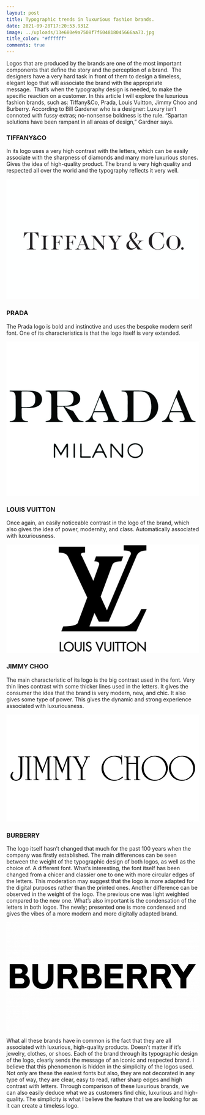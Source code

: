 ```yaml
---
layout: post
title: Typographic trends in luxurious fashion brands.
date: 2021-09-28T17:20:53.931Z
image: ../uploads/13e680e9a7508f7f604818045666aa73.jpg
title_color: "#ffffff"
comments: true
---
```

Logos that are produced by the brands are one of the most important components that define the story and the perception of a brand.  The designers have a very hard task in front of them to design a timeless, elegant logo that will associate the brand with the appropriate message.  That’s when the typography design is needed, to make the specific reaction on a customer. In this article I will explore the luxurious fashion brands, such as: Tiffany&Co, Prada, Louis Vuitton, Jimmy Choo and Burberry. According to Bill Gardener who is a designer: Luxury isn’t connoted with fussy extras; no-nonsense boldness is the rule. “Spartan solutions have been rampant in all areas of design,” Gardner says.

### **TIFFANY&CO**

In its logo uses a very high contrast with the letters, which can be easily associate with the sharpness of diamonds and many more luxurious stones. Gives the idea of high-quality product. The brand is very high quality and respected all over the world and the typography reflects it very well.

![](../uploads/ps_tiffany_01.jpg)

### **PRADA**

The Prada logo is bold and instinctive and uses the bespoke modern serif font. One of its characteristics is that the logo itself is very extended.

![](../uploads/prada_thumb_2_5000x.jpg)

### **LOUIS VUITTON**

Once again, an easily noticeable contrast in the logo of the brand, which also gives the idea of power, modernity, and class. Automatically associated with luxuriousness.

![](../uploads/louis-vuitton-logo.png)

### **JIMMY CHOO**

The main characteristic of its logo is the big contrast used in the font. Very thin lines contrast with some thicker lines used in the letters. It gives the consumer the idea that the brand is very modern, new, and chic. It also gives some type of power. This gives the dynamic and strong experience associated with luxuriousness.

![](../uploads/jimmy-choo-logo-vector.png)

### **BURBERRY**

The logo itself hasn’t changed that much for the past 100 years when the company was firstly established. The main differences can be seen between the weight of the typographic design of both logos, as well as the choice of. A different font. What’s interesting, the font itself has been changed from a chicer and classier one to one with more circular edges of the letters. This moderation may suggest that the logo is more adapted for the digital purposes rather than the printed ones. Another difference can be observed in the weight of the logo. The previous one was light weighted compared to the new one. What’s also important is the condensation of the letters in both logos. The newly; presented one is more condensed and gives the vibes of a more modern and more digitally adapted brand.

![](../uploads/burberry-logo-700x394.png)

What all these brands have in common is the fact that they are all associated with luxurious, high-quality products. Doesn’t matter if it’s jewelry, clothes, or shoes. Each of the brand through its typographic design of the logo, clearly sends the message of an iconic and respected brand. I believe that this phenomenon is hidden in the simplicity of the logos used. Not only are these the easiest fonts but also, they are not decorated in any type of way, they are clear, easy to read, rather sharp edges and high contrast with letters. Through comparison of these luxurious brands, we can also easily deduce what we as customers find chic, luxurious and high-quality. The simplicity is what I believe the feature that we are looking for as it can create a timeless logo.